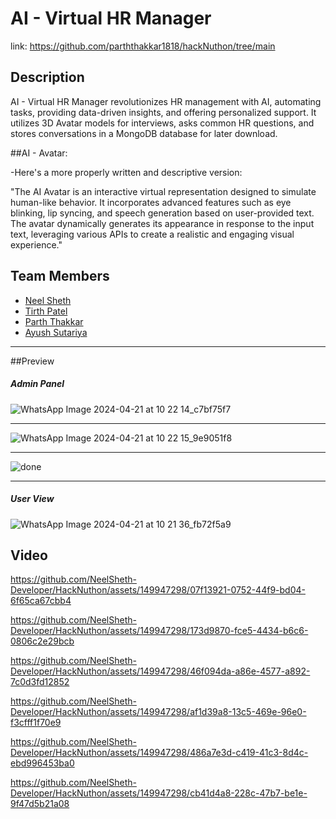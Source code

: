 # AI - Virtual HR Manager

link: https://github.com/parththakkar1818/hackNuthon/tree/main 

## Description

AI - Virtual HR Manager revolutionizes HR management with AI, automating tasks, providing data-driven insights, and offering personalized support. It utilizes 3D Avatar models for interviews, asks common HR questions, and stores conversations in a MongoDB database for later download.

##AI - Avatar:

-Here's a more properly written and descriptive version:

"The AI Avatar is an interactive virtual representation designed to simulate human-like behavior. It incorporates advanced features such as eye blinking, lip syncing, and speech generation based on user-provided text. The avatar dynamically generates its appearance in response to the input text, leveraging various APIs to create a realistic and engaging visual experience."

## Team Members

- [Neel Sheth](https://www.linkedin.com/in/neel-sheth-91b362262/)
- [Tirth Patel](https://www.linkedin.com/in/tirthpatel-7ab9ba264/)
- [Parth Thakkar](https://www.linkedin.com/in/parth-thakkar-5b4946230/)
- [Ayush Sutariya](https://www.linkedin.com/in/ayush-sutariya04/)
 
 <hr>

 ##Preview
 
<h5>Admin Panel</h5>

![WhatsApp Image 2024-04-21 at 10 22 14_c7bf75f7](https://github.com/NeelSheth-Developer/HackNuthon/assets/149947298/0d4d18e7-7a71-4a44-bca4-d816a8d54a87)

<hr>

![WhatsApp Image 2024-04-21 at 10 22 15_9e9051f8](https://github.com/NeelSheth-Developer/HackNuthon/assets/149947298/da07d77d-2d56-4bf0-a878-ba01a2729d96)

<hr>

![done](https://github.com/NeelSheth-Developer/HackNuthon/assets/149947298/ea6081f3-82d3-4842-b333-e706fd69062f)

<hr>

<h5>User View</h5>


![WhatsApp Image 2024-04-21 at 10 21 36_fb72f5a9](https://github.com/NeelSheth-Developer/HackNuthon/assets/149947298/dac169f0-6743-45b7-b28e-553cd1d540a4)





## Video

https://github.com/NeelSheth-Developer/HackNuthon/assets/149947298/07f13921-0752-44f9-bd04-6f65ca67cbb4


https://github.com/NeelSheth-Developer/HackNuthon/assets/149947298/173d9870-fce5-4434-b6c6-0806c2e29bcb


https://github.com/NeelSheth-Developer/HackNuthon/assets/149947298/46f094da-a86e-4577-a892-7c0d3fd12852


https://github.com/NeelSheth-Developer/HackNuthon/assets/149947298/af1d39a8-13c5-469e-96e0-f3cfff1f70e9


https://github.com/NeelSheth-Developer/HackNuthon/assets/149947298/486a7e3d-c419-41c3-8d4c-ebd996453ba0


https://github.com/NeelSheth-Developer/HackNuthon/assets/149947298/cb41d4a8-228c-47b7-be1e-9f47d5b21a08


